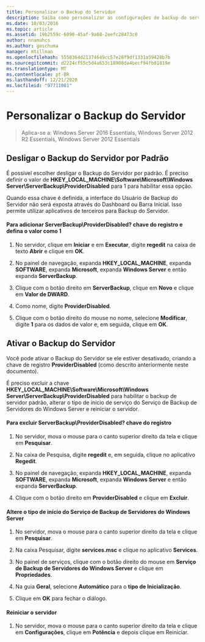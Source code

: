 ```yaml
---
title: Personalizar o Backup do Servidor
description: Saiba como personalizar as configurações de backup do servidor para o Windows Server Essentials.
ms.date: 10/03/2016
ms.topic: article
ms.assetid: 19b2559c-6090-45af-9a08-2eefc28473c8
author: nnamuhcs
ms.author: geschuma
manager: mtillman
ms.openlocfilehash: 5558364d21374649cc57e28f9df1331a59428b7b
ms.sourcegitcommit: d2224cf55c5d4a653c18908da4becf94fb01819e
ms.translationtype: MT
ms.contentlocale: pt-BR
ms.lasthandoff: 12/21/2020
ms.locfileid: "97711081"
---
```

# <a name="customize-server-backup"></a>Personalizar o Backup do Servidor

>Aplica-se a: Windows Server 2016 Essentials, Windows Server 2012 R2 Essentials, Windows Server 2012 Essentials

## <a name="turn-off-server-backup-by-default"></a>Desligar o Backup do Servidor por Padrão
 É possível escolher desligar o Backup do Servidor por padrão. É preciso definir o valor de **HKEY_LOCAL_MACHINE\Software\Microsoft\Windows Server\ServerBackup\ProviderDisabled** para 1 para habilitar essa opção.

 Quando essa chave é definida, a interface do Usuário de Backup do Servidor não será exposta através do Dashboard ou Barra Inicial. Isso permite utilizar aplicativos de terceiros para Backup do Servidor.

#### <a name="to-add-serverbackupproviderdisabled-registry-key-and-set-the-value-to-1"></a>Para adicionar ServerBackup\ProviderDisabled? chave do registro e defina o valor como 1

1.  No servidor, clique em **Iniciar** e em **Executar**, digite **regedit** na caixa de texto **Abrir** e clique em **OK**.

2.  No painel de navegação, expanda **HKEY_LOCAL_MACHINE**, expanda **SOFTWARE**, expanda **Microsoft**, expanda **Windows Server** e então expanda **ServerBackup**.

3.  Clique com o botão direito em **ServerBackup**, clique em **Novo** e clique em **Valor de DWARD**.

4.  Como nome, digite **ProviderDisabled**.

5.  Clique com o botão direito do mouse no nome, selecione **Modificar**, digite **1** para os dados de valor e, em seguida, clique em **OK**.

## <a name="turn-on-server-backup"></a>Ativar o Backup do Servidor
 Você pode ativar o Backup do Servidor se ele estiver desativado, criando a chave de registro **ProviderDisabled** (como descrito anteriormente neste documento).

 É preciso excluir a chave **HKEY_LOCAL_MACHINE\Software\Microsoft\Windows Server\ServerBackup\ProviderDisabled** para habilitar o backup de servidor padrão, alterar o tipo de início de serviço do Serviço de Backup de Servidores do Windows Server e reiniciar o servidor.

#### <a name="to-delete-serverbackupproviderdisabled-registry-key"></a>Para excluir ServerBackup\ProviderDisabled? chave do registro

1.  No servidor, mova o mouse para o canto superior direito da tela e clique em **Pesquisar**.

2.  Na caixa de Pesquisa, digite **regedit** e, em seguida, clique no aplicativo **Regedit**.

3.  No painel de navegação, expanda **HKEY_LOCAL_MACHINE**, expanda **SOFTWARE**, expanda **Microsoft**, expanda **Windows Server** e então expanda **ServerBackup**.

4.  Clique com o botão direito em **ProviderDisabled** e clique em **Excluir**.

#### <a name="change-the-start-type-of-windows-server-server-backup-service"></a>Altere o tipo de início do Serviço de Backup de Servidores do Windows Server

1.  No servidor, mova o mouse para o canto superior direito da tela e clique em **Pesquisar**.

2.  Na caixa Pesquisar, digite **services.msc** e clique no aplicativo **Services**.

3.  No painel de serviços, clique com o botão direito do mouse em **Serviço de Backup de Servidores do Windows Server** e clique em **Propriedades**.

4.  Na guia **Geral**, selecione **Automático** para o **tipo de Inicialização**.

5.  Clique em **OK** para fechar o diálogo.

#### <a name="restart-the-server"></a>Reiniciar o servidor

1.  No servidor, mova o mouse para o canto superior direito da tela e clique em **Configurações**, clique em **Potência** e depois clique em Reiniciar.
